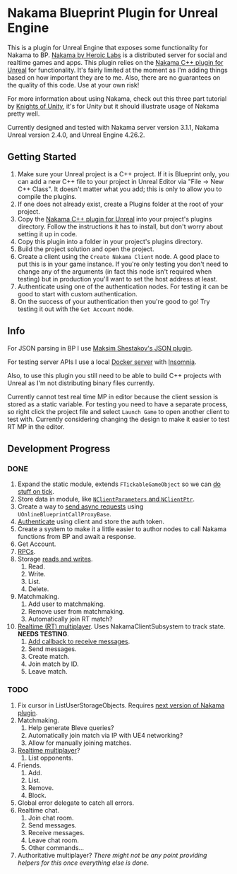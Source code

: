 # Nakama Blueprint Plugin for Unreal Engine

This is a plugin for Unreal Engine that exposes some functionality for Nakama to
BP. [Nakama by Heroic Labs][nakama] is a distributed server for social and
realtime games and apps. This plugin relies on the [Nakama C++ plugin for
Unreal][nakama-unreal] for functionality. It's fairly limited at the moment as
I'm adding things based on how important they are to me. Also, there are no
guarantees on the quality of this code. Use at your own risk!

For more information about using Nakama, check out this three part tutorial by
[Knights of Unity][kou-nakama-tutorial], it's for Unity but it should illustrate
usage of Nakama pretty well.

Currently designed and tested with Nakama server version 3.1.1, Nakama
Unreal version 2.4.0, and Unreal Engine 4.26.2.

## Getting Started

1. Make sure your Unreal project is a C++ project. If it is Blueprint only, you
   can add a new C++ file to your project in Unreal Editor via "File -> New C++
   Class". It doesn't matter what you add; this is only to allow you to compile
   the plugins.
1. If one does not already exist, create a Plugins folder at the root of your
   project.
1. Copy the [Nakama C++ plugin for Unreal][nakama-unreal] into your project's
   plugins directory. Follow the instructions it has to install, but don't worry
   about setting it up in code.
1. Copy this plugin into a folder in your project's plugins directory.
1. Build the project solution and open the project.
1. Create a client using the `Create Nakama Client` node. A good place to put
   this is in your game instance. If you're only testing you don't need to
   change any of the arguments (in fact this node isn't required when testing)
   but in production you'll want to set the host address at least.
1. Authenticate using one of the authentication nodes. For testing it can be
   good to start with custom authentication.
1. On the success of your authentication then you're good to go! Try testing it
   out with the `Get Account` node.

## Info

For JSON parsing in BP I use [Maksim Shestakov's JSON plugin][json].

For testing server APIs I use a local [Docker server][nakama-docker] with
[Insomnia].

Also, to use this plugin you still need to be able to build C++ projects with
Unreal as I'm not distributing binary files currently.

Currently cannot test real time MP in editor because the client session is
stored as a static variable. For testing you need to have a separate process, so
right click the project file and select `Launch Game` to open another client to
test with. Currently considering changing the design to make it easier to test
RT MP in the editor.

## Development Progress

### DONE

1. Expand the static module, extends `FTickableGameObject` so we can [do stuff
   on tick][tick].
1. Store data in module, like [`NClientParameters` and `NClientPtr`][connect].
1. Create a way to [send async requests][requests] using
   `UOnlineBlueprintCallProxyBase`.
1. [Authenticate] using client and store the auth token.
1. Create a system to make it a little easier to author nodes to call Nakama
   functions from BP and await a response.
1. Get Account.
1. [RPCs].
1. Storage [reads and writes][read-write].
    1. Read.
    1. Write.
    1. List.
    1. Delete.
1. Matchmaking.
   1. Add user to matchmaking.
   1. Remove user from matchmaking.
   1. Automatically join RT match?
1. [Realtime (RT) multiplayer][rtclient]. Uses NakamaClientSubsystem to track state.
   **NEEDS TESTING**.
   1. [Add callback to receive messages][rtclient-callback].
   1. Send messages.
   1. Create match.
   1. Join match by ID.
   1. Leave match.

### TODO

1. Fix cursor in ListUserStorageObjects. Requires [next version of Nakama
   plugin][list-cursor-issue].
1. Matchmaking.
   1. Help generate Bleve queries?
   1. Automatically join match via IP with UE4 networking?
   1. Allow for manually joining matches.
1. [Realtime multiplayer][rtclient]?
   1. List opponents.
1. Friends.
    1. Add.
    1. List.
    1. Remove.
    1. Block.
1. Global error delegate to catch all errors.
1. Realtime chat.
   1. Join chat room.
   1. Send messages.
   1. Receive messages.
   1. Leave chat room.
   1. Other commands...
1. Authoritative multiplayer? *There might not be any point providing helpers
   for this once everything else is done*.

[nakama]: https://github.com/heroiclabs/nakama
[nakama-unreal]: https://github.com/heroiclabs/nakama-unreal
[kou-nakama-tutorial]: https://blog.theknightsofunity.com/nakama-tutorial-1/
[json]: https://www.unrealengine.com/marketplace/en-US/product/json-blueprint
[nakama-docker]: https://heroiclabs.com/docs/install-docker-quickstart/
[insomnia]: https://insomnia.rest/
[tick]: https://heroiclabs.com/docs/unreal-client-guide/#tick
[connect]: https://heroiclabs.com/docs/unreal-client-guide/#usage
[requests]: https://heroiclabs.com/docs/unreal-client-guide/#send-requests
[authenticate]: https://heroiclabs.com/docs/unreal-client-guide/#authenticate
[rpcs]: https://heroiclabs.com/docs/runtime-code-basics/
[read-write]: https://heroiclabs.com/docs/storage-collections/
[list-cursor-issue]: https://github.com/heroiclabs/nakama-unreal/issues/47#issuecomment-839185667
[rtclient]: https://heroiclabs.github.io/nakama-cpp/html/class_n_rt_default_client_listener.html
[rtclient-callback]: https://heroiclabs.github.io/nakama-cpp/html/class_n_rt_default_client_listener.html#aef5c02769cd03398dea002e64bfc980f
